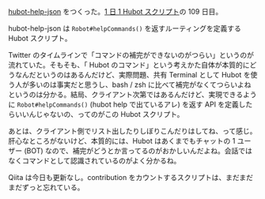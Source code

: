 [hubot-help-json][gh:bouzuya/hubot-help-json] をつくった。[1 日 1 Hubot スクリプト][hubot-script-per-day]の 109 日目。

hubot-help-json は `Robot#helpCommands()` を返すルーティングを定義する Hubot スクリプト。

Twitter のタイムラインで「コマンドの補完ができないのがつらい」というのが流れていた。そもそも、「 Hubot のコマンド」という考えかた自体が本質的にどうなんだというのはあるんだけど、実際問題、共有 Terminal として Hubot を使う人が多いのは事実だと思うし、bash / zsh に比べて補完がなくてつらいよねというのは分かる。結局、クライアント次第ではあるんだけど、実現できるように `Robot#helpCommands()` (hubot help で出ているアレ) を返す API を定義したらいいんじゃないの、ってのがこの Hubot スクリプト。

あとは、クライアント側でリスト出したりしぼりこんだりはしてね、って感じ。肝心なところがないけど、本質的には、Hubot はあくまでもチャットの 1 ユーザー (BOT) なので、補完がどうとか言ってるのがおかしいんだよね。会話ではなくコマンドとして認識されているのがよく分かるね。

Qiita は今日も更新なし。contribution をカウントするスクリプトは、まだまだまだずっと忘れている。

[gh:bouzuya/hubot-help-json]: https://github.com/bouzuya/hubot-help-json
[hubot-script-per-day]: http://blog.bouzuya.net/posts?tags=hubot-script-per-day
